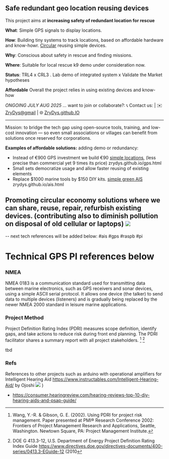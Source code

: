 ## Safe redundant geo location reusing devices 

This project aims at **increasing safety of redundant location for rescue** 

**What**: Simple GPS signals to display locations.

**How**: Building tiny systems to track locations, based on affordable hardware and know-howr. [Circular](circular.html) reusing simple devices. 

**Why**: Conscious about safety in rescue and finding missions.

**Where**: Suitable for local rescue k9 demo under consideration now.

**Status**: TRL4 x CRL3 . Lab demo of integrated system x Validate the Market hypotheses

**Affordable**
Overall the project relies in using existing devices and know-how 

*ONGOING JULY AUG 2025 ...* 
want to join or collaborate?:  📞 Contact us:  | ✉️ [ZryDys@gmail](mailto:ZryDys@gmail) | 🌐 [ZryDys.github.IO](https://zrydys.github.io) 

---

Mission: to bridge the tech gap using open-source tools, training, and low-cost innovation — so even small associations or villages can benefit from solutions once reserved for corporations.

**Examples of affordable solutions:** adding demo or redundancy:

- Instead of €900 GPS investment we build €90 [simple locations](gps.html), (less precise than commercial yet 9 times its price) zrydys.github.io/gps.html
- Small sets democratize usage and allow faster reusing of existing elements
- Replace $1000 marine tools by $150 DIY kits. [simple green AIS](ais.html) zrydys.github.io/ais.html 

Promoting **circular economy** solutions where we can share, reuse, repair, refurbish existing devices. (contributing also to diminish pollution on disposal of old cellular or laptops)
![](https://upload.wikimedia.org/wikipedia/commons/archive/6/67/20210807143407%21Linia_kontra%C5%AD_Cirkulero.svg)
---
-- next tech references will be added below:  #ais #gps #raspb #pi

# Technical GPS PI references below 


### NMEA
NMEA 0183 is a communication standard used for transmitting data between marine electronics, such as GPS receivers and sonar devices, using a simple ASCII serial protocol. It allows one device (the talker) to send data to multiple devices (listeners) and is gradually being replaced by the newer NMEA 2000 standard in leisure marine applications.

### Project Method 

Project Definition Rating Index (PDRI) measures scope definition, identify gaps, and take actions to reduce risk during front end planning. The PDRI facilitator shares  a summary report with all project stakeholders. [^rm] [^doe]

tbd 


[^rm]: Wang, Y.-R. & Gibson, G. E. (2002). Using PDRI for project risk management. Paper presented at PMI® Research Conference 2002: Frontiers of Project Management Research and Applications, Seattle, Washington. Newtown Square, PA: Project Management Institute.

[^doe]: DOE G 413.3-12, U.S. Department of Energy Project Definition Rating Index Guide https://www.directives.doe.gov/directives-documents/400-series/0413.3-EGuide-12 (2010


### Refs

References to other projects such as arduino with operational amplifiers for Intelligent Hearing Aid https://www.instructables.com/Intelligent-Hearing-Aid/ by  Ojoshi ![](https://content.instructables.com/F5D/JQVI/HOUFWUWY/F5DJQVIHOUFWUWY.jpg?auto=webp&frame=1&width=525&height=1024&fit=bounds&md=MjAxMy0xMi0yNSAwMTo0MjoxOC4w) 
)
- https://consumer.hearingreview.com/hearing-reviews-top-10-diy-hearing-aids-and-psap-guide/
